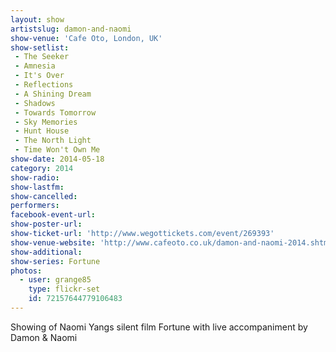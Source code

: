 ```yaml
---
layout: show
artistslug: damon-and-naomi
show-venue: 'Cafe Oto, London, UK'
show-setlist:
 - The Seeker
 - Amnesia
 - It's Over
 - Reflections
 - A Shining Dream
 - Shadows
 - Towards Tomorrow
 - Sky Memories
 - Hunt House
 - The North Light
 - Time Won't Own Me
show-date: 2014-05-18
category: 2014
show-radio: 
show-lastfm: 
show-cancelled: 
performers: 
facebook-event-url: 
show-poster-url: 
show-ticket-url: 'http://www.wegottickets.com/event/269393'
show-venue-website: 'http://www.cafeoto.co.uk/damon-and-naomi-2014.shtm'
show-additional:
show-series: Fortune
photos:
  - user: grange85
    type: flickr-set
    id: 72157644779106483
---
```

Showing of Naomi Yangs silent film Fortune with live accompaniment by Damon & Naomi